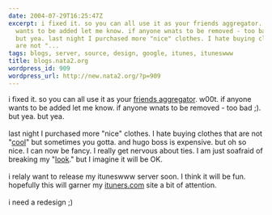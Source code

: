 ```yaml
---
date: 2004-07-29T16:25:47Z
excerpt: i fixed it. so you can all use it as your friends aggregator. w00t. if anyone
  wants to be added let me know. if anyone wnats to be removed - too bad ;). but yea.
  but yea. last night I purchased more "nice" clothes. I hate buying clothes that
  are not "...
tags: blogs, server, source, design, google, itunes, ituneswww
title: blogs.nata2.org
wordpress_id: 909
wordpress_url: http://new.nata2.org/?p=909
---
```


i fixed it. so you can all use it as your <a href="http://blogs.nata2.org">friends aggregator</a>. w00t. if anyone wants to be added let me know. if anyone wnats to be removed - too bad ;). but yea. but yea. <br/><br/>last night I purchased more "nice" clothes. I hate buying clothes that are not "<a href="http://images.google.com/images?sourceid=navclient&amp;ie=UTF-8&amp;oe=UTF-8&amp;q=so+cool">cool</a>" but sometimes you gotta. and hugo boss is expensive. but oh so nice. I can now be fancy. I really get nervous about ties. I am just soafraid of breaking my "<a href="http://images.google.com/images?hl=en&amp;lr=&amp;ie=UTF-8&amp;safe=off&amp;c2coff=1&amp;q=breaking+my+look">look</a>." but I imagine it will be OK. <br/><br/>i relaly want to release my ituneswww server soon. I think it will be fun. hopefully this will garner my <a href="http://www.ituners.com">ituners.com</a> site a bit of attention. <br/><br/>i need a redesign ;)
